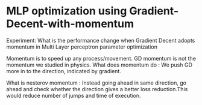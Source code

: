 # MLP optimization using Gradient-Decent-with-momentum
Experiment: What is the performance change when Gradient Decent adopts momentum in Multi Layer perceptron  parameter optimization

Momentum is to speed up any process/movement. GD momentum is not the momentum we studied in physics.
What does momentum do : We push GD more in to the direction, indicated by gradient.

What is nesterov momentum : Instead going ahead in same direction, go ahead and check whether the direction gives a better loss reduction.This would reduce number of jumps and time of execution.
